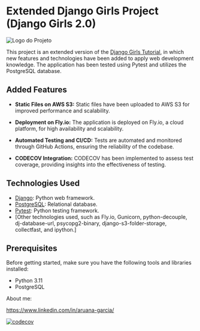 # Extended Django Girls Project (Django Girls 2.0)


![Logo do Projeto](https://djangogirls.org/static/img/global/resources/tutorial.jpg)

This project is an extended version of the [Django Girls Tutorial](https://djangogirls.org/), in which new features and technologies have been added to apply web development knowledge. The application has been tested using Pytest and utilizes the PostgreSQL database.

## Added Features

- **Static Files on AWS S3:** Static files have been uploaded to AWS S3 for improved performance and scalability.

- **Deployment on Fly.io:** The application is deployed on Fly.io, a cloud platform, for high availability and scalability.

- **Automated Testing and CI/CD:** Tests are automated and monitored through GitHub Actions, ensuring the reliability of the codebase.

- **CODECOV Integration:** CODECOV has been implemented to assess test coverage, providing insights into the effectiveness of testing.

## Technologies Used

- [Django](https://www.djangoproject.com/): Python web framework.
- [PostgreSQL](https://www.postgresql.org/): Relational database.
- [Pytest](https://pytest.org/): Python testing framework.
- [Other technologies used, such as Fly.io, Gunicorn, python-decouple, dj-database-url, psycopg2-binary, django-s3-folder-storage, collectfast, and ipython.]

## Prerequisites

Before getting started, make sure you have the following tools and libraries installed:

- Python 3.11
- PostgreSQL

About me:

https://www.linkedin.com/in/aruana-garcia/

[![codecov](https://codecov.io/gh/AruGarcia/my-first-blog-2.0/graph/badge.svg?token=vk6uQK6BCn)](https://codecov.io/gh/AruGarcia/my-first-blog-2.0)

[//]: # ([![Code Coverage]&#40;https://codecov.io/gh/AruGarcia/my-first-blog-2.0/graphs/tree.svg?token=vk6uQK6BCn&#41;]&#40;https://codecov.io/gh/AruGarcia/my-first-blog-2.0&#41;)
